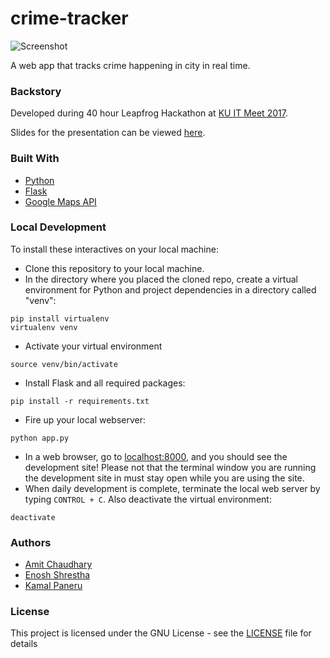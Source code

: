 # crime-tracker

![Screenshot](Screenshot.jpg?raw=true)

A web app that tracks crime happening in city in real time. 

### Backstory
Developed during 40 hour Leapfrog Hackathon at [KU IT Meet 2017](https://www.facebook.com/events/147957639029217/).

Slides for the presentation can be viewed [here](slides.pdf).

### Built With

* [Python](https://www.python.org/)
* [Flask](http://flask.pocoo.org/)
* [Google Maps API](https://developers.google.com/maps/)

### Local Development
To install these interactives on your local machine:
* Clone this repository to your local machine.
* In the directory where you placed the cloned repo, create a virtual environment for Python and project dependencies in a directory called "venv":
```shell
pip install virtualenv 
virtualenv venv
```
* Activate your virtual environment
```shell
source venv/bin/activate
```
* Install Flask and all required packages:
```shell
pip install -r requirements.txt
```

* Fire up your local webserver:
```shell
python app.py
```
* In a web browser, go to [localhost:8000](http://localhost:8000/), and you should see the development site! Please not that the terminal window you are running the development site in must stay open while you are using the site.
* When daily development is complete, terminate the local web server by typing ```CONTROL + C```. Also deactivate the virtual environment:
```shell
deactivate
```

### Authors
- [Amit Chaudhary](https://github.com/amitness)
- [Enosh Shrestha](https://github.com/eroj333)
- [Kamal Paneru](https://github.com/Kamalpaneru)

### License

This project is licensed under the GNU License - see the [LICENSE](LICENSE) file for details

